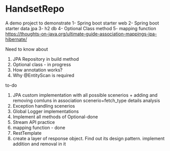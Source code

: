 # HandsetRepo
A demo project to demonstrate
1- Spring boot starter web
2- Spring boot starter data jpa
3- h2 db
4- Optional Class method
5- mapping function
https://thoughts-on-java.org/ultimate-guide-association-mappings-jpa-hibernate/

Need to know about
1) JPA Repository in build method
2) Optional class - in progress
3) How annotation works?
4) Why @EntityScan is required

to-do
1) JPA custom implementation with all possible scenerios + adding and removing comluns in association scenerio+fetch_type details analysis
2) Exception handling scenerios
3) Global Logger implementations
4) Implement all methods of Optional-done
5) Stream API practice
6) mapping function - done
7) RestTemplate
8) create a layer of response object. Find out its design pattern. implement addition and removal in it
